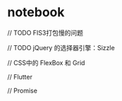 # notebook


// TODO FIS3打包慢的问题

// TODO jQuery 的选择器引擎：Sizzle 

// CSS中的 FlexBox 和 Grid

// Flutter

// Promise